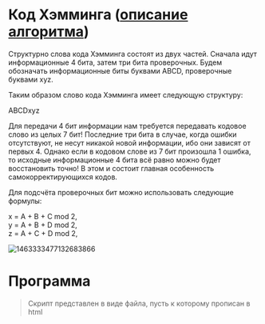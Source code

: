 # Код Хэмминга ([описание алгоритма](https://pikabu.ru/story/kod_khyemminga_7_4_4201380))

Структурно слова кода Хэмминга состоят из двух частей. Сначала идут информационные 4 бита, затем три бита проверочных. Будем обозначать информационные биты буквами ABCD, проверочные буквами xyz.

Таким образом слово кода Хэмминга имеет следующую структуру:

ABCDxyz

Для передачи 4 бит информации нам требуется передавать кодовое слово из целых 7 бит! Последние три бита в случае, когда ошибки отсутствуют, не несут никакой новой информации, ибо они зависят от первых 4. Однако если в кодовом слове из 7 бит произошла 1 ошибка, то исходные информационные 4 бита всё равно можно будет восстановить точно! В этом и состоит главная особенность самокорректирующихся кодов.

Для подсчёта проверочных бит можно использовать следующие формулы:

x = A + B + C mod 2,\
y = A + B + D mod 2,\
z = A + C + D mod 2,

![1463333477132683866](https://user-images.githubusercontent.com/62497831/207225988-a7f866d7-259d-477d-a7a5-b2c460d1e303.png)

# Программа
> Скрипт представлен в виде файла, пусть к которому прописан в html
> 
